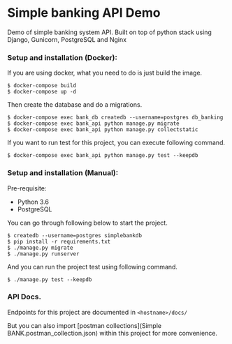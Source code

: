 # Simple banking API Demo

Demo of simple banking system API.
Built on top of python stack using Django, Gunicorn, PostgreSQL and Nginx

    
### Setup and installation (Docker):
    
If you are using docker, what you need to do is just build the image.
    
```
$ docker-compose build
$ docker-compose up -d
```
    
Then create the database and do a migrations.
    
```
$ docker-compose exec bank_db createdb --username=postgres db_banking
$ docker-compose exec bank_api python manage.py migrate
$ docker-compose exec bank_api python manage.py collectstatic
```

If you want to run test for this project, you can execute following command.

```
$ docker-compose exec bank_api python manage.py test --keepdb
```

### Setup and installation (Manual):

Pre-requisite:
- Python 3.6
- PostgreSQL

You can go through following below to start the project.

```
$ createdb --username=postgres simplebankdb
$ pip install -r requirements.txt
$ ./manage.py migrate
$ ./manage.py runserver
```

And you can run the project test using following command.

```
$ ./manage.py test --keepdb
```

### API Docs.

Endpoints for this project are documented in `<hostname>/docs/`

But you can also import [postman collections](Simple BANK.postman_collection.json) within this project for more convenience.


